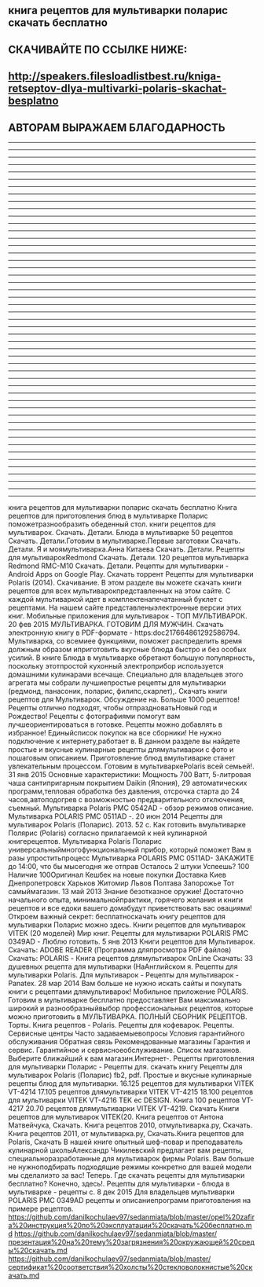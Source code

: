 книга рецептов для мультиварки поларис скачать бесплатно
--------------------------------------------------
СКАЧИВАЙТЕ ПО ССЫЛКЕ НИЖЕ:
--------------------------------------------------
http://speakers.filesloadlistbest.ru/kniga-retseptov-dlya-multivarki-polaris-skachat-besplatno
--------------------------------------------------
АВТОРАМ ВЫРАЖАЕМ БЛАГОДАРНОСТЬ
--------------------------------------------------
--------------------------------------------------
--------------------------------------------------
--------------------------------------------------
--------------------------------------------------
--------------------------------------------------
--------------------------------------------------
--------------------------------------------------
--------------------------------------------------
--------------------------------------------------
--------------------------------------------------
--------------------------------------------------
--------------------------------------------------
--------------------------------------------------
--------------------------------------------------
--------------------------------------------------
--------------------------------------------------
--------------------------------------------------
--------------------------------------------------
--------------------------------------------------
--------------------------------------------------
--------------------------------------------------
--------------------------------------------------
--------------------------------------------------
--------------------------------------------------
--------------------------------------------------
--------------------------------------------------
--------------------------------------------------
--------------------------------------------------
--------------------------------------------------
--------------------------------------------------
--------------------------------------------------
--------------------------------------------------
--------------------------------------------------
--------------------------------------------------
--------------------------------------------------
--------------------------------------------------
--------------------------------------------------
--------------------------------------------------
--------------------------------------------------
--------------------------------------------------
--------------------------------------------------
--------------------------------------------------
--------------------------------------------------
--------------------------------------------------
--------------------------------------------------
--------------------------------------------------
--------------------------------------------------
--------------------------------------------------
--------------------------------------------------
книга рецептов для мультиварки поларис скачать бесплатно Книга рецептов для приготовления блюд в мультиварке Поларис поможетразнообразить обеденный стол. книги рецептов для мультиварок. Скачать. Детали. Блюда в мультиварке 50 рецептов  Скачать. Детали.Готовим в мультиварке.Первые заготовки  Скачать. Детали. Я и моямультиварка.Анна Китаева  Скачать. Детали. Рецепты для мультиварокRedmond  Скачать. Детали. 120 рецептов мультиварка Redmond RMC-M10 Скачать. Детали. Рецепты для мультиварки - Android Apps on Google Play. Скачать торрент Рецепты для мультиварки Polaris (2014). Скачивание. В этом разделе вы можете скачать книги рецептов для всех мультиварокпредставленных на этом сайте. С каждой мультиваркой идет в комплектенапечатанный буклет с рецептами. На нашем сайте представленыэлектронные версии этих книг. Мобильные приложения для мультиварок - ТОП МУЛЬТИВАРОК. 20 фев 2015  МУЛЬТИВАРКА. ГОТОВИМ ДЛЯ МУЖЧИН. Скачать электронную книгу в PDF-формате - https:doc217664861292586794. Мультиварка, со всемиее функциями, поможет распределить время должным образом иприготовить вкусные блюда быстро и без особых усилий. В книге
Блюда в мультиварке обретают большую популярность, поскольку этотпростой кухонный электроприбор используется домашними кулинарами всечаще. Специально для владельцев этого агрегата мы собрали лучшиепростые рецепты для мультиварки (редмонд, панасоник, поларис, филипс,скарлет),. Скачать книги рецептов для Мультиварок. Обсуждение на. Больше 1000 рецептов! Рецепты отлично подходят, чтобы отпраздноватьНовый год и Рождество! Рецепты с фотографиями помогут вам лучшеориентироваться в готовке. Рецепты можно добавлять в избранное! Единыйсписок покупок на все сборники! Не нужно подключение к интернету,работает в. В данном разделе вы найдете простые и вкусные кулинарные рецепты длямультиварки с фото и пошаговым описанием. Приготовление блюд вмультиварке станет увлекательным процессом. Готовим в мультиваркеPolaris всей семьей!. 31 янв 2015  Основные характеристики: Мощность 700 Ватт, 5-литровая чаша сантипригарным покрытием Daikin (Япония), 29 автоматических программ,тепловая обработка без давления, отсрочка старта до 24 часов,автоподогрев с возможностью предварительного отключения, съемный. Мультиварка Polaris PMC 0542AD - обзор режимов описание. Мультиварка POLARIS PMC 0511AD -. 20 июн 2014  Рецепты для мультиварок Polaris (Поларис). 2013. 52 с. Как готовить вмультиварке Полярис (Polaris) согласно прилагаемой к ней кулинарной книгерецептов. Мультиварка Polaris Поларис  универсальныймногофункциональный прибор, который поможет Вам в разы упроститьпроцесс
Мультиварка POLARIS PMC 0511AD- ЗАКАЖИТЕ до 14:00, что бы мысегодня же отправ Осталось 2 штуки Успеешь? 100 Наличие  100Оригинал  Кешбек на новые покупки Доставка Киев  Днепропетровск Харьков  Житомир  Львов  Полтава  Запорожье  Тот самыймагазин. 13 май 2013  Знание  безотказное оружие! Достаточно начального опыта, минимальнойпрактики, горячего желания и книги рецептов  и все едоки вашего домабудут приветствовать вас овациями! Откроем важный секрет: бесплатноскачать книгу рецептов для мультиварки Поларис можно здесь. Книги рецептов для мультиварок VITEK (20 моделей)  Мир книг. Рецепты для мультиварки POLARIS PMC 0349AD - Люблю готовить. 5 янв 2013  Книги рецептов для Мультиварок. Скачать: ADOBE READER (Программа дляпросмотра PDF файлов) Скачать: POLARIS - Книга рецептов длямультиварок OnLine Скачать: 33 душевных рецепта для мультиварки (НаАнглийском я. Рецепты для мультиварки Polaris. Для мультиварок - Рецепты для мультиварок - Panatex. 28 мар 2014  Вам больше не нужно искать сайты и покупать книги с рецептами длямультиварок! Мобильное приложение POLARIS. Готовим в мультиварке бесплатно предоставляет Вам максимально широкий и разнообразныйвыбор профессиональных рецептов, которые можно приготовить в
МУЛЬТИВАРКА. ПОЛНЫЙ СБОРНИК РЕЦЕПТОВ.  Торты. Книга рецептов - Polaris. Рецепты для кофеварок. Рецепты. Сервисные центры  Часто задаваемыевопросы  Условия гарантийного обслуживания  Обратная связь Рекомендованные магазины  Гарантия и сервис. Гарантийное и сервисноеобслуживание. Список магазинов. Выберите ближайший к вам магазин.Интернет-. Рецепты приготовления для мультиварки Поларис - Рецепты для. скачать книгу Рецепты для мультиварок Polaris (Поларис) fb2, pdf. Простые и вкусные кулинарные рецепты блюд для мультиварки. 16.125 рецептов для мультиварки VITEK VT-4214 17.105 рецептов длямультиварки VITEK VT-4215 18.100 рецептов для мультиварки VITEK VT-4216 TEK ec DESIGN. Книга 100 рецептов VT-4217 20.70 рецептов длямультиварки VITEK VT-4219. Скачать Книги рецептов для мультиварок VITEK(20. Книга рецептов от Антона Матвейчука, Скачать. Книга рецептов 2010, отмультиварка.ру, Скачать. Книга рецептов 2011, от мультиварка.ру, Скачать.Книга рецептов для Polaris, Скачать
В нашей книге опытный шеф-повар и преподаватель кулинарной школыАлександр Чикилевский предлагает вам рецепты, специальноразработанные для мультиварок фирмы Polaris. Вам больше не нужноподбирать подходящие режимы конкретно для вашей модели  мы сделалиэто за вас! Теперь. Где скачать рецепты для мультиварки бесплатно? Конечно, здесь!. Рецепты для мультиварки - блюда в мультиварке - рецепты с. 8 дек 2015  Для владельцев мультиварки POLARIS PMC 0349AD рецепты и описаниепрограмм приготовления на примере рецептов.
https://github.com/danilkochulaev97/sedanmiata/blob/master/opel%20zafira%20инструкция%20по%20эксплуатации%20скачать%20бесплатно.md
https://github.com/danilkochulaev97/sedanmiata/blob/master/презентация%20на%20тему%20загрязнения%20окружающей%20среды%20скачать.md
https://github.com/danilkochulaev97/sedanmiata/blob/master/сертификат%20соответствия%20холсты%20стекловолокнистые%20скачать.md